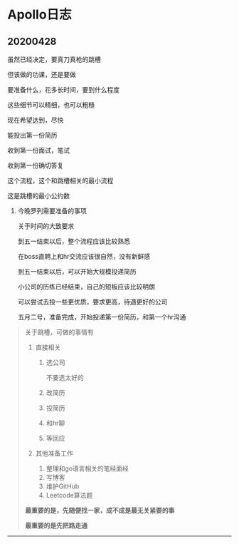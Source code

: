 # Apollo日志

## 20200428

虽然已经决定，要真刀真枪的跳槽

但该做的功课，还是要做

要准备什么，花多长时间，要到什么程度

这些细节可以精细，也可以粗糙

现在希望达到，尽快

能投出第一份简历

收到第一份面试，笔试

收到第一份确切答复

这个流程，这个和跳槽相关的最小流程

这是跳槽的最小公约数



1. 今晚罗列需要准备的事项

   

   关于时间的大致要求

   到五一结束以后，整个流程应该比较熟悉

   在boss直聘上和hr交流应该很自然，没有新鲜感

   到五一结束以后，可以开始大规模投递简历

   小公司的历练已经结束，自己的短板应该比较明朗

   可以尝试去投一些更优质，要求更高，待遇更好的公司

   

   五月二号，准备完成，开始投递第一份简历，和第一个hr沟通

   



> 关于跳槽，可做的事情有
>
> 1. 直接相关
>
>    1. 选公司
>
>       不要选太好的
>
>    2. 改简历
>    3. 投简历
>    4. 和hr聊
>    5. 等回应
>
> 2. 其他准备工作
>
>    1. 整理和go语言相关的笔经面经
>    2. 写博客
>    3. 维护GitHub
>    4. Leetcode算法题
>
> **最重要的是，先随便找一家，成不成是最无关紧要的事**
>
> **最重要的是先把路走通**

---





































